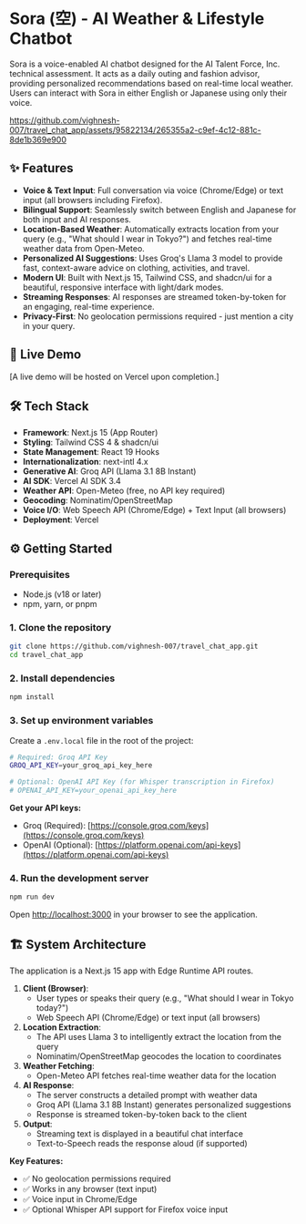 # Sora (空) - AI Weather & Lifestyle Chatbot

Sora is a voice-enabled AI chatbot designed for the AI Talent Force, Inc. technical assessment. It acts as a daily outing and fashion advisor, providing personalized recommendations based on real-time local weather. Users can interact with Sora in either English or Japanese using only their voice.

https://github.com/vighnesh-007/travel_chat_app/assets/95822134/265355a2-c9ef-4c12-881c-8de1b369e900

## ✨ Features

- **Voice & Text Input**: Full conversation via voice (Chrome/Edge) or text input (all browsers including Firefox).
- **Bilingual Support**: Seamlessly switch between English and Japanese for both input and AI responses.
- **Location-Based Weather**: Automatically extracts location from your query (e.g., "What should I wear in Tokyo?") and fetches real-time weather data from Open-Meteo.
- **Personalized AI Suggestions**: Uses Groq's Llama 3 model to provide fast, context-aware advice on clothing, activities, and travel.
- **Modern UI**: Built with Next.js 15, Tailwind CSS, and shadcn/ui for a beautiful, responsive interface with light/dark modes.
- **Streaming Responses**: AI responses are streamed token-by-token for an engaging, real-time experience.
- **Privacy-First**: No geolocation permissions required - just mention a city in your query.

## 🚀 Live Demo

[A live demo will be hosted on Vercel upon completion.]

## 🛠️ Tech Stack

- **Framework**: Next.js 15 (App Router)
- **Styling**: Tailwind CSS 4 & shadcn/ui
- **State Management**: React 19 Hooks
- **Internationalization**: next-intl 4.x
- **Generative AI**: Groq API (Llama 3.1 8B Instant)
- **AI SDK**: Vercel AI SDK 3.4
- **Weather API**: Open-Meteo (free, no API key required)
- **Geocoding**: Nominatim/OpenStreetMap
- **Voice I/O**: Web Speech API (Chrome/Edge) + Text Input (all browsers)
- **Deployment**: Vercel

## ⚙️ Getting Started

### Prerequisites

- Node.js (v18 or later)
- npm, yarn, or pnpm

### 1. Clone the repository

```bash
git clone https://github.com/vighnesh-007/travel_chat_app.git
cd travel_chat_app
```

### 2. Install dependencies

```bash
npm install
```

### 3. Set up environment variables

Create a `.env.local` file in the root of the project:

```bash
# Required: Groq API Key
GROQ_API_KEY=your_groq_api_key_here

# Optional: OpenAI API Key (for Whisper transcription in Firefox)
# OPENAI_API_KEY=your_openai_api_key_here
```

**Get your API keys:**

- Groq (Required): [https://console.groq.com/keys](https://console.groq.com/keys)
- OpenAI (Optional): [https://platform.openai.com/api-keys](https://platform.openai.com/api-keys)

### 4. Run the development server

```bash
npm run dev
```

Open [http://localhost:3000](http://localhost:3000) in your browser to see the application.

## 🏗️ System Architecture

The application is a Next.js 15 app with Edge Runtime API routes.

1. **Client (Browser)**:
   - User types or speaks their query (e.g., "What should I wear in Tokyo today?")
   - Web Speech API (Chrome/Edge) or text input (all browsers)
2. **Location Extraction**:
   - The API uses Llama 3 to intelligently extract the location from the query
   - Nominatim/OpenStreetMap geocodes the location to coordinates
3. **Weather Fetching**:
   - Open-Meteo API fetches real-time weather data for the location
4. **AI Response**:
   - The server constructs a detailed prompt with weather data
   - Groq API (Llama 3.1 8B Instant) generates personalized suggestions
   - Response is streamed token-by-token back to the client
5. **Output**:
   - Streaming text is displayed in a beautiful chat interface
   - Text-to-Speech reads the response aloud (if supported)

**Key Features:**

- ✅ No geolocation permissions required
- ✅ Works in any browser (text input)
- ✅ Voice input in Chrome/Edge
- ✅ Optional Whisper API support for Firefox voice input

